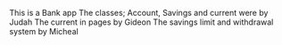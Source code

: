 This is a Bank app
The classes; Account, Savings and current were by Judah
The current in pages by Gideon
The savings limit and withdrawal system by Micheal
